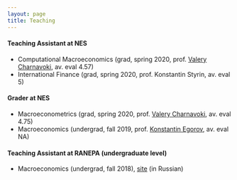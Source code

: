 ```yaml
---
layout: page
title: Teaching
---
```

#### Teaching Assistant at NES 
* Computational Macroeconomics (grad, spring 2020, prof. [Valery Charnavoki](https://sites.google.com/site/charnavoki/), av. eval 4.57)
* International Finance (grad, spring 2020, prof. Konstantin Styrin, av. eval 5)

#### Grader at NES 
* Macroeconometrics (grad, spring 2020, prof. [Valery Charnavoki](https://sites.google.com/site/charnavoki/), av. eval 4.75)
* Macroeconomics  (undergrad, fall 2019, prof. [Konstantin Egorov](https://sites.google.com/site/kegorov7/home), av. eval NA)

#### Teaching Assistant at RANEPA (undergraduate level)

* Macroeconomics (undergrad, fall 2018), [site](https://avtishin.github.io/macro201/) (in Russian)

